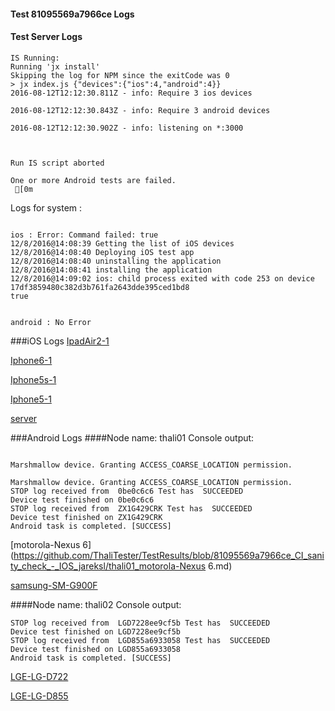 #### Test 81095569a7966ce Logs

#### Test Server Logs
```
IS Running:
Running 'jx install'
Skipping the log for NPM since the exitCode was 0
> jx index.js {"devices":{"ios":4,"android":4}}
2016-08-12T12:12:30.811Z - info: Require 3 ios devices

2016-08-12T12:12:30.843Z - info: Require 3 android devices

2016-08-12T12:12:30.902Z - info: listening on *:3000


 
Run IS script aborted
 
One or more Android tests are failed.
 [0m

```


Logs for system : 
```

ios : Error: Command failed: true
12/8/2016@14:08:39 Getting the list of iOS devices 
12/8/2016@14:08:40 Deploying iOS test app 
12/8/2016@14:08:40 uninstalling the application 
12/8/2016@14:08:41 installing the application 
12/8/2016@14:09:02 ios: child process exited with code 253 on device 17df3859480c382d3b761fa2643dde395ced1bd8 
true


android : No Error
```
###iOS Logs
[IpadAir2-1](https://github.com/ThaliTester/TestResults/blob/81095569a7966ce_CI_sanity_check_-_IOS_jareksl/iOS_IpadAir2-1.md)

[Iphone6-1](https://github.com/ThaliTester/TestResults/blob/81095569a7966ce_CI_sanity_check_-_IOS_jareksl/iOS_Iphone6-1.md)

[Iphone5s-1](https://github.com/ThaliTester/TestResults/blob/81095569a7966ce_CI_sanity_check_-_IOS_jareksl/iOS_Iphone5s-1.md)

[Iphone5-1](https://github.com/ThaliTester/TestResults/blob/81095569a7966ce_CI_sanity_check_-_IOS_jareksl/iOS_Iphone5-1.md)

[server](https://github.com/ThaliTester/TestResults/blob/81095569a7966ce_CI_sanity_check_-_IOS_jareksl/iOS_server.md)




###Android Logs
####Node name: thali01
Console output:
```

Marshmallow device. Granting ACCESS_COARSE_LOCATION permission.

Marshmallow device. Granting ACCESS_COARSE_LOCATION permission.
STOP log received from  0be0c6c6 Test has  SUCCEEDED
Device test finished on 0be0c6c6 
STOP log received from  ZX1G429CRK Test has  SUCCEEDED
Device test finished on ZX1G429CRK 
Android task is completed. [SUCCESS]
```
[motorola-Nexus 6](https://github.com/ThaliTester/TestResults/blob/81095569a7966ce_CI_sanity_check_-_IOS_jareksl/thali01_motorola-Nexus 6.md)

[samsung-SM-G900F](https://github.com/ThaliTester/TestResults/blob/81095569a7966ce_CI_sanity_check_-_IOS_jareksl/thali01_samsung-SM-G900F.md)

####Node name: thali02
Console output:
```
STOP log received from  LGD7228ee9cf5b Test has  SUCCEEDED
Device test finished on LGD7228ee9cf5b 
STOP log received from  LGD855a6933058 Test has  SUCCEEDED
Device test finished on LGD855a6933058 
Android task is completed. [SUCCESS]
```
[LGE-LG-D722](https://github.com/ThaliTester/TestResults/blob/81095569a7966ce_CI_sanity_check_-_IOS_jareksl/thali02_LGE-LG-D722.md)

[LGE-LG-D855](https://github.com/ThaliTester/TestResults/blob/81095569a7966ce_CI_sanity_check_-_IOS_jareksl/thali02_LGE-LG-D855.md)


